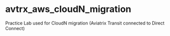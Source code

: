 # avtrx_aws_cloudN_migration
Practice Lab used for CloudN migration (Aviatrix Transit connected to Direct Connect)
